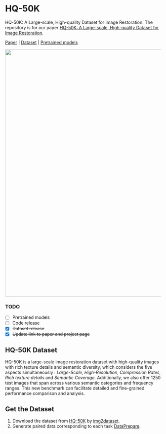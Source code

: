 # HQ-50K
HQ-50K: A Large-scale, High-quality Dataset for Image Restoration.
The repository is for our paper [HQ-50K: A Large-scale, High-quality Dataset for Image Restoration]().

[Paper]() | [Dataset](https://huggingface.co/datasets/YangQiee/HQ-50K) | [Pretrained models]()

<img src="figures/network.png" width="800px"/>

### TODO
- [ ] Pretrained models
- [ ] Code release
- [x] ~~Dataset release~~
- [x] ~~Update link to paper and project page~~
## HQ-50K Dataset
HQ-50K is a large-scale image restoration dataset with high-quality images with rich texture details and semantic diversity, which considers the five aspects simultaneously : *Large-Scale*, *High-Resolution*, *Compression Rates*, *Rich texture details* and *Semantic Coverage*.  Additionally, we also offer 1250 test images that span across various semantic categories and frequency ranges. This new benchmark can facilitate detailed and fine-grained performance comparison and analysis.

## Get the Dataset
1. Download the dataset from [HQ-50K](https://huggingface.co/datasets/YangQiee/HQ-50K) by [img2dataset](https://github.com/rom1504/img2dataset).
2. Generate paired data corresponding to each task [DataPrepare]().


